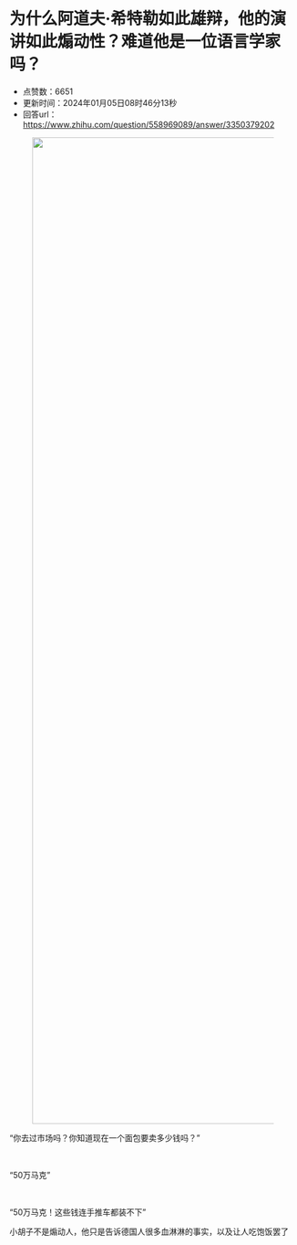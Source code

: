# 为什么阿道夫·希特勒如此雄辩，他的演讲如此煽动性？难道他是一位语言学家吗？
- 点赞数：6651
- 更新时间：2024年01月05日08时46分13秒
- 回答url：https://www.zhihu.com/question/558969089/answer/3350379202
<body>
 <p></p>
 <figure data-size="normal">
  <img src="https://pic1.zhimg.com/50/v2-8fe467ed5aa3d8dd47711ae2c963637d_720w.jpg?source=1940ef5c" data-rawwidth="1728" data-rawheight="1080" data-size="normal" data-original-token="v2-69b38eae4e5cb2bdf5371b41b7ba0e10" data-default-watermark-src="https://pica.zhimg.com/50/v2-9967ce2070b5dac4d98d799a2ecf6657_720w.jpg?source=1940ef5c" class="origin_image zh-lightbox-thumb" width="1728" data-original="https://pica.zhimg.com/v2-8fe467ed5aa3d8dd47711ae2c963637d_r.jpg?source=1940ef5c">
 </figure>
 <p data-pid="rxub98gY">“你去过市场吗？你知道现在一个面包要卖多少钱吗？”</p>
 <p class="ztext-empty-paragraph"><br></p>
 <p data-pid="DbPa7kYQ">“50万马克”</p>
 <p class="ztext-empty-paragraph"><br></p>
 <p data-pid="-ZxTLscz">“50万马克！这些钱连手推车都装不下”</p>
 <p data-pid="uJMVtsvk">小胡子不是煽动人，他只是告诉德国人很多血淋淋的事实，以及让人吃饱饭罢了</p>
</body>